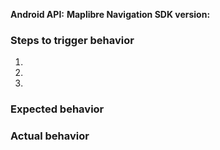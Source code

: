 <!--
Hello and thanks for contributing! To help us diagnose your problem quickly, please:

 - Include a minimal demonstration of the bug, including code, logs, and screenshots.
 - Ensure you can reproduce the bug using the latest release.
 - Only post to report a bug or request a feature; direct all other questions to: https://stackoverflow.com/questions/tagged/maplibre
-->

**Android API:**
**Maplibre Navigation SDK version:**

### Steps to trigger behavior

 1.
 2.
 3.

### Expected behavior

### Actual behavior
